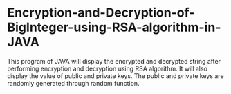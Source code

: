 # Encryption-and-Decryption-of-BigInteger-using-RSA-algorithm-in-JAVA
This program of JAVA will display the encrypted and decrypted string after performing encryption and decryption using RSA algorithm. It will also display the value of public and private keys. The public and private keys are randomly generated through random function.
